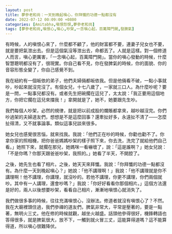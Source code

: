 ```yaml
---
layout: post
title: 夢參老和尚：一天到晚起嗔心，你拜懺的功德一點都沒有
date: 2022-07-12 00:09:00 +0800
categories: [Amitabha,嗔恨怨恨,夢參老和尚]
tags: [夢參老和尚,嗔恨心,嗔心,吵架,一念嗔心起，百萬障門開,發脾氣]
---
```


有時候，人的嗔恨心來了，什麼都不顧了，他的財富都不要，連妻子兒女也不要，就是要把氣泄出去。但是這個氣沒等泄出去，命都丟了。人就是這樣。對一個修道人而言，嗔心更厲害，「一念嗔心起，百萬障門開」。當你的嗔心發動的時候，什麼智慧聰明都沒有了，很現實。你自己看不見，你在發脾氣的時候，你的面貌、你的音容形態全變了，你自己感覺不到。

我在紐約有一個皈依的弟子，他們夫婦倆都皈依我。但是他倆看不破，一點小事就吵，吵起來就沒完沒了。有個女兒，十七八歲了，一家就三口人。為什麼吵呢？要是一問，一點事兒都沒有。或者先生把碗擱在這兒了，太太說：「我正要用這個地方，你把它擱在這兒來擋我！」拿開就是了，她不，她要跟先生吵。

我們每個人吵架，必然的規律，就是把以前成股的爛賬都拿來，越吵越沒完。你們吵過架的夫婦道友們，想想是不是這麼回事？還牽扯好多，永遠扯不清了——怎麼扯得清，又不就事論事。類似這事兒談來很多。

她女兒也感覺很苦惱，就來找我。我說：「他們正在吵的時候，你勸也勸不了。你拿你家的照相機，把你爸爸媽媽吵架的樣子照下來，你去洗，洗完了就給他們自己看。」她照下來，就擱在那兒，她媽咪一看嚇壞了，說：「這是誰啊？」她女兒說：「不是你嗎？你那天跟爸爸吵架，我照的。」她看了半天，不開腔了。

之後，她先生也看了相片。之後，她天天來拜懺。我說：「你拜懺的功德一點都沒有。為什麼一天到晚起嗔心？」她說：「他不講理啊！」我說：「他不講理就是你不講理啊！他不講理，你講理，就沒吵的。若他不講理，你更不講理，你們兩個就吵。其中有一人講理，還會吵嗎？」我說：「你好好看看你那個相片。」這個方法還是好的，兩人以後想要吵架，看看自己相片，漸漸地嗔恨心就消失了。

我們做很多事的時候，往往充滿嗔恨心，沒辦法。修道者就沒有嗔恨心了？不然。我在大廟裡頭住過，我們參禪的道友們，脾氣非常大，平常是壓著的，要是一點著，無明火三丈。他在修的時候就觀，越坐火越盛。話頭他參得很好，機鋒轉語也答得很多，就是脾氣很大，放不下，一觸到就火冒三丈，這能算得道嗎？這不能算得道，所以嗔心很難降伏。
